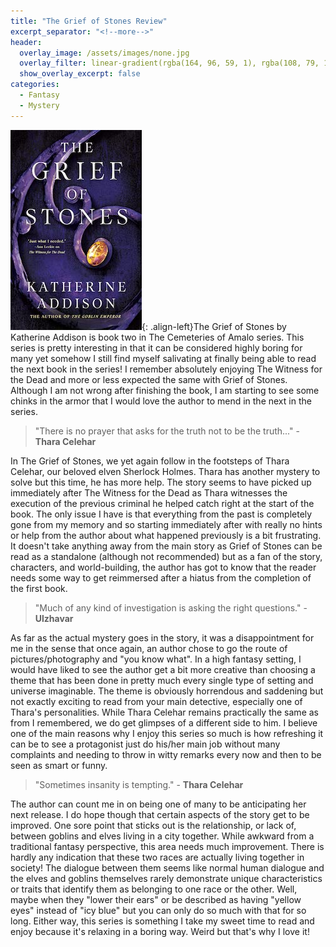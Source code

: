 ```yaml
---
title: "The Grief of Stones Review"
excerpt_separator: "<!--more-->"
header:
  overlay_image: /assets/images/none.jpg
  overlay_filter: linear-gradient(rgba(164, 96, 59, 1), rgba(108, 79, 141, 1))
  show_overlay_excerpt: false
categories:
  - Fantasy
  - Mystery
---
```

![the-grief-of-stones-cover](/assets/images/grief-of-stones.jpg){: .align-left}The Grief of Stones by Katherine Addison is book two in The Cemeteries of Amalo series. This series is pretty interesting in that it can be considered highly boring for many yet somehow I still find myself salivating at finally being able to read the next book in the series! I remember absolutely enjoying The Witness for the Dead and more or less expected the same with Grief of Stones. Although I am not wrong after finishing the book, I am starting to see some chinks in the armor that I would love the author to mend in the next in the series. 

>"There is no prayer that asks for the truth not to be the truth..." - **Thara Celehar**

In The Grief of Stones, we yet again follow in the footsteps of Thara Celehar, our beloved elven Sherlock Holmes. Thara has another mystery to solve but this time, he has more help. The story seems to have picked up immediately after The Witness for the Dead as Thara witnesses the execution of the previous criminal he helped catch right at the start of the book. The only issue I have is that everything from the past is completely gone from my memory and so starting immediately after with really no hints or help from the author about what happened previously is a bit frustrating. It doesn't take anything away from the main story as Grief of Stones can be read as a standalone (although not recommended) but as a fan of the story, characters, and world-building, the author has got to know that the reader needs some way to get reimmersed after a hiatus from the completion of the first book.

>"Much of any kind of investigation is asking the right questions." - **Ulzhavar**

As far as the actual mystery goes in the story, it was a disappointment for me in the sense that once again, an author chose to go the route of pictures/photography and "you know what". In a high fantasy setting, I would have liked to see the author get a bit more creative than choosing a theme that has been done in pretty much every single type of setting and universe imaginable. The theme is obviously horrendous and saddening but not exactly exciting to read from your main detective, especially one of Thara's personalities. While Thara Celehar remains practically the same as from I remembered, we do get glimpses of a different side to him. I believe one of the main reasons why I enjoy this series so much is how refreshing it can be to see a protagonist just do his/her main job without many complaints and needing to throw in witty remarks every now and then to be seen as smart or funny. 

>"Sometimes insanity is tempting." - **Thara Celehar**

The author can count me in on being one of many to be anticipating her next release. I do hope though that certain aspects of the story get to be improved. One sore point that sticks out is the relationship, or lack of, between goblins and elves living in a city together. While awkward from a traditional fantasy perspective, this area needs much improvement. There is hardly any indication that these two races are actually living together in society! The dialogue between them seems like normal human dialogue and the elves and goblins themselves rarely demonstrate unique characteristics or traits that identify them as belonging to one race or the other. Well, maybe when they "lower their ears" or be described as having "yellow eyes" instead of "icy blue" but you can only do so much with that for so long. Either way, this series is something I take my sweet time to read and enjoy because it's relaxing in a boring way. Weird but that's why I love it!